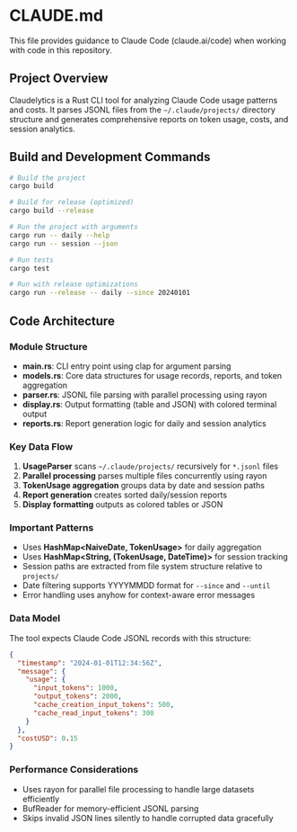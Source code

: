 # CLAUDE.md

This file provides guidance to Claude Code (claude.ai/code) when working with code in this repository.

## Project Overview

Claudelytics is a Rust CLI tool for analyzing Claude Code usage patterns and costs. It parses JSONL files from the `~/.claude/projects/` directory structure and generates comprehensive reports on token usage, costs, and session analytics.

## Build and Development Commands

```bash
# Build the project
cargo build

# Build for release (optimized)
cargo build --release

# Run the project with arguments
cargo run -- daily --help
cargo run -- session --json

# Run tests
cargo test

# Run with release optimizations
cargo run --release -- daily --since 20240101
```

## Code Architecture

### Module Structure
- **main.rs**: CLI entry point using clap for argument parsing
- **models.rs**: Core data structures for usage records, reports, and token aggregation
- **parser.rs**: JSONL file parsing with parallel processing using rayon
- **display.rs**: Output formatting (table and JSON) with colored terminal output
- **reports.rs**: Report generation logic for daily and session analytics

### Key Data Flow
1. **UsageParser** scans `~/.claude/projects/` recursively for `*.jsonl` files
2. **Parallel processing** parses multiple files concurrently using rayon
3. **TokenUsage aggregation** groups data by date and session paths
4. **Report generation** creates sorted daily/session reports
5. **Display formatting** outputs as colored tables or JSON

### Important Patterns
- Uses **HashMap<NaiveDate, TokenUsage>** for daily aggregation
- Uses **HashMap<String, (TokenUsage, DateTime<Utc>)>** for session tracking
- Session paths are extracted from file system structure relative to `projects/`
- Date filtering supports YYYYMMDD format for `--since` and `--until`
- Error handling uses anyhow for context-aware error messages

### Data Model
The tool expects Claude Code JSONL records with this structure:
```json
{
  "timestamp": "2024-01-01T12:34:56Z",
  "message": {
    "usage": {
      "input_tokens": 1000,
      "output_tokens": 2000,
      "cache_creation_input_tokens": 500,
      "cache_read_input_tokens": 300
    }
  },
  "costUSD": 0.15
}
```

### Performance Considerations
- Uses rayon for parallel file processing to handle large datasets efficiently
- BufReader for memory-efficient JSONL parsing
- Skips invalid JSON lines silently to handle corrupted data gracefully